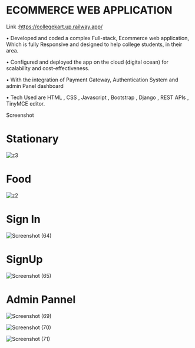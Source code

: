 # ECOMMERCE WEB APPLICATION

Link :https://collegekart.up.railway.app/

• Developed and coded a complex Full-stack, Ecommerce web application,
Which is fully Responsive and designed to help college students, in their
area.

• Configured and deployed the app on the cloud (digital ocean) for scalability
and cost-effectiveness.

• With the integration of Payment Gateway, Authentication System and
admin Panel dashboard

• Tech Used are HTML , CSS , Javascript , Bootstrap , Django , REST APIs ,
TinyMCE editor.


Screenshot


 
 # Stationary 
 
![z3](https://user-images.githubusercontent.com/75197506/191010672-f67d6ae4-69b7-4666-9859-fa103c1bbf74.jpeg)

# Food

![z2](https://user-images.githubusercontent.com/75197506/191011449-93a1e983-846d-4e96-b1fa-285d1fe50937.jpeg)





# Sign In



![Screenshot (64)](https://user-images.githubusercontent.com/75197506/191012396-0624a547-51cb-45f9-8766-cb3283cb64d7.png)



# SignUp 
![Screenshot (65)](https://user-images.githubusercontent.com/75197506/191012414-cfa04c80-f751-4f05-aa30-1c0ce131e0fa.png)


# Admin Pannel



![Screenshot (69)](https://user-images.githubusercontent.com/75197506/191011757-961660e0-7d98-420f-82ad-a8cf5249d9c5.png)


![Screenshot (70)](https://user-images.githubusercontent.com/75197506/191011815-3bf40859-933c-4cb3-b46a-c8fa158ed69b.png)


![Screenshot (71)](https://user-images.githubusercontent.com/75197506/191011845-17b2c0c8-1c31-4dac-b620-1cb89ba2000c.png)



